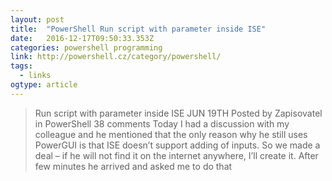 ```yaml
---
layout: post 
title:  "PowerShell Run script with parameter inside ISE" 
date:   2016-12-17T09:50:33.353Z 
categories: powershell programming
link: http://powershell.cz/category/powershell/ 
tags:
  - links
ogtype: article 
---
```


> Run script with parameter inside ISE
JUN 19TH
Posted by Zapisovatel in PowerShell 38 comments
Today I had a discussion with my colleague and he mentioned that the only reason why he still uses PowerGUI is that ISE doesn’t support adding of inputs. So we made a deal – if he will not find it on the internet anywhere, I’ll create it. After few minutes he arrived and asked me to do that 


